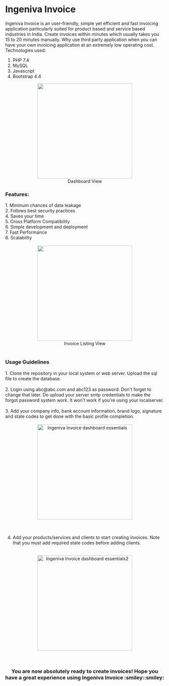 # Ingeniva Invoice
Ingeniva Invoice is an user-friendly, simple yet efficient and fast invoicing application particularly suited for product based and service based industries in India. Create invoices within minutes which usually takes you 15 to 20 minutes manually. Why use third party application when you can have your own invoicing application at an extremely low operating cost. Technologies used:
  1. PHP 7.4
  2. MySQL
  3. Javascript
  4. Bootstrap 4.4

<div align="center"><img src="https://ingeniva.co.in/assets/img/invoice/pic2.png" height="300px"></div>
<div align="center">Dashboard View</div>

<h3>Features:</h3>
  1. Minimum chances of data leakage<br>
  2. Follows best security practices<br>
  4. Saves your time<br>
  5. Cross Platform Compatibility<br>
  6. Simple development and deployment<br>
  7. Fast Performance<br>
  8. Scalability<br><br>
  
<div align="center"><img src="https://ingeniva.co.in/assets/img/invoice/pic1.png" height="300px"></div>
<div align="center">Invoice Listing View</div>

<!--<div align="center"><img src="https://ingeniva.co.in/assets/img/invoice/0001.jpg" height="300px"></div>
<div align="center">Invoice Template</div>-->
<br>
<h3>Usage Guidelines</h3>
1. Clone the repository in your local system or web server. Upload the sql file to create the database.<br><br>
2. Login using abc@abc.com and abc123 as password. Don't forget to change that later. Do upload your server smtp credentials to make the forgot password system        work. It won't work if you're using your localserver.<br><br>
3. Add your company info, bank account information, brand logo, signature and state codes to get done with the basic profile completion.<br><br>

<div align="center"><img src="https://user-images.githubusercontent.com/76894046/117561113-798e4900-b0b1-11eb-8531-366244356599.jpg" height="300px" alt="Ingeniva  Invoice dashboard essentials"></div><br><br>

4. Add your products/services and clients to start creating invoices. Note that you must add required state codes before adding clients.
<br><br>
<div align="center"><img src="https://user-images.githubusercontent.com/76894046/117561289-2cab7200-b0b3-11eb-8adc-27165e5d63dc.jpg" height="300px" alt="Ingeniva  Invoice dashboard essentials2"></div><br><br>

<h3 align="center">You are now absolutely ready to create invoices! Hope you have a great experience using Ingeniva Invoice :smiley::smiley:</h3>
